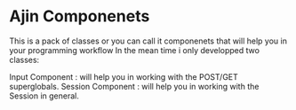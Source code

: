 # Ajin Componenets

This is a pack of classes or you can call it componenets that will help you in your programming workflow
In the mean time i only developped two classes:

Input Component : will help you in working with the POST/GET superglobals.
Session Component : will help you in working with the Session in general.
